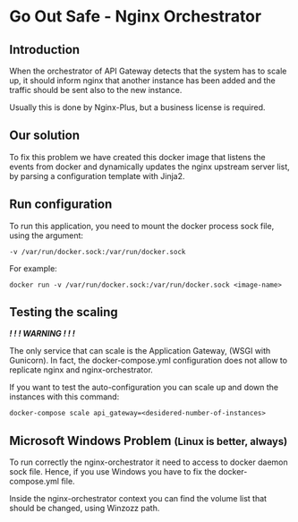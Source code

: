 # Go Out Safe - Nginx Orchestrator

## Introduction

When the orchestrator of API Gateway detects
that the system has to scale up, it should
inform nginx that another instance has been
added and the traffic should be sent also to the new instance.

Usually this is done by Nginx-Plus, but a business
license is required.

## Our solution

To fix this problem
we have created this docker image that listens
the events from docker and dynamically updates the nginx
upstream server list, by parsing a configuration template
with Jinja2.

## Run configuration

To run this application, you need to mount
the docker process sock file, using the argument:

`-v /var/run/docker.sock:/var/run/docker.sock`

For example:

`docker run -v /var/run/docker.sock:/var/run/docker.sock <image-name>`


## Testing the scaling

***! ! ! WARNING ! ! !***

The only service that can scale is the Application Gateway,
(WSGI with Gunicorn). In fact, the docker-compose.yml
configuration does not allow to replicate nginx and nginx-orchestrator.

If you want to test the auto-configuration you can scale up and down
the instances with this command:

`docker-compose scale api_gateway=<desidered-number-of-instances>`

## Microsoft Windows Problem <small>(Linux is better, always)</small>

To run correctly the nginx-orchestrator it need to access
to docker daemon sock file. Hence, if you use Windows you have to
fix the docker-compose.yml file.

Inside the nginx-orchestrator context you can find the volume list
that should be changed, using Winzozz path.

